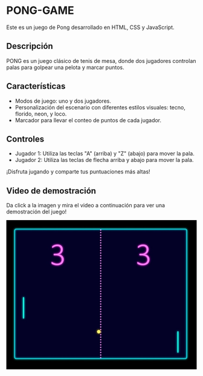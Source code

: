 # PONG-GAME

Este es un juego de Pong desarrollado en HTML, CSS y JavaScript.



## Descripción

PONG es un juego clásico de tenis de mesa, donde dos jugadores controlan palas para golpear una pelota y marcar puntos.

## Características

- Modos de juego: uno y dos jugadores.
- Personalización del escenario con diferentes estilos visuales: tecno, florido, neon, y loco.
- Marcador para llevar el conteo de puntos de cada jugador.

## Controles

- Jugador 1: Utiliza las teclas "A" (arriba) y "Z" (abajo) para mover la pala.
- Jugador 2: Utiliza las teclas de flecha arriba y abajo para mover la pala.

¡Disfruta jugando y comparte tus puntuaciones más altas!

## Video de demostración

Da click a la imagen y mira el video a continuación para ver una demostración del juego!

[![Mira el video en YouTube](escenario.jpeg)](https://www.youtube.com/shorts/xAOZBC5zVjg)
